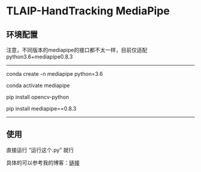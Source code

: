 # TLAIP-HandTracking MediaPipe

## 环境配置

注意，不同版本的mediapipe的接口都不太一样，目前仅适配python3.6+mediapipe0.8.3

---
conda create -n mediapipe python=3.6

conda activate mediapipe

pip install opencv-python

pip install mediapipe==0.8.3

---

## 使用
直接运行 “运行这个.py” 就行


具体的可以参考我的博客：[链接](https://blog.csdn.net/zmdsjtu/article/details/122181230)